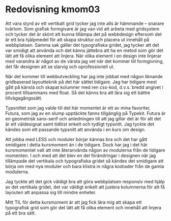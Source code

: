 ---
---
Redovisning kmom03
=========================

Att vara styrd av ett vertikalt grid tycker jag inte alls är hämmande – snarare tvärtom. Som grafisk formgivare är jag van vid att arbeta med gridsystem och tycker det är skönt att kunna tillämpa det på webbdesign eftersom det är ett bra hjälpmedel för att skapa struktur och placera ut innehåll på webbplatsen. Samma sak gäller det typografiska gridet, jag tycker att det var smidigt att använda och det känns jättebra att ha en metod som gör det lätt att få olika element  att linjera. När olika element i en design inte linjerar med varandra är något av de värsta jag vet när det kommer till formgivning, det får designen att se slarvig och oprofessionell ut.

När det kommer till webbutveckling har jag inte jobbat med någon liknande gridbaserad layoutteknik på det här sättet tidigare. Jag har tidigare mest gått på känsla och skapat kolumner med ren css-kod, d.v.s. bredd angivet i procent tillsammans med float. Så det känns bra att lära sig ett bättre tillvägagångssätt.

Typsnittet som jag valde till det här momentet är ett av mina favoriter, Futura, som jag av en slump upptäckte fanns tillgänglig på Typekit. Futura är en geometrisk sans-serif och anledningen till att jag gillar det är för att det är ett väldesignat samt tidlöst enkelt och tydligt typsnitt. Jag tyckte det kändes som ett passande typsnitt att använda i en kurs om design.

Att jobba med LESS och moduler börjar kännas bra och det har gått smidigare i detta kursmoment än i de tidigare. Dock har jag i det här kursmomentet valt att inte återanvända någon av modulerna från de tidigare momenten. I och med att det blev en del förändringar i designen när jag tillämpade det vertikala och typografiska gridet så kändes det smidigare att börja om med nya moduler och bara klistra in några kodrader från de gamla modulerna.

Jag tyckte att det gick väldigt bra att göra webbplatsen responsiv med hjälp av det vertikala gridet, det var väldigt enkelt att justera kolumnerna för att få layouten att anpassa sig till mindre enheter.

Mitt TIL för detta kursmoment är att jag fick lära mig att skapa ett typografisk grid som gör det lätt att få olika element och innehåll att linjera på ett bra sätt.
